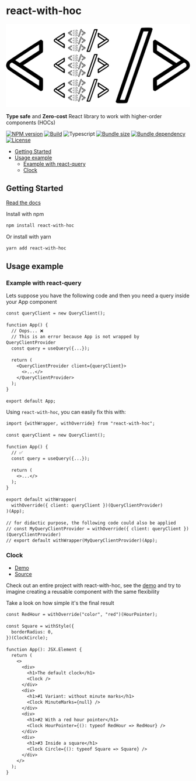# react-with-hoc <!-- omit in toc -->

<a href="https://leobastiani.github.io/react-with-hoc/">
  <img src="https://raw.githubusercontent.com/leobastiani/react-with-hoc/main/.github/logo/logo.png" />
</a>

**Type safe** and **Zero-cost** React library to work with higher-order components (HOCs)

[![NPM version](https://img.shields.io/npm/v/react-with-hoc)](https://www.npmjs.com/package/react-with-hoc)
[![Build](https://github.com/leobastiani/react-with-hoc/actions/workflows/test.yml/badge.svg)](https://github.com/leobastiani/react-with-hoc/actions/workflows/test.yml)
![Typescript](https://img.shields.io/npm/types/react-with-hoc)
[![Bundle size](https://img.shields.io/bundlephobia/minzip/react-with-hoc)](https://bundlephobia.com/package/react-with-hoc)
[![Bundle dependency](https://badgen.net/bundlephobia/dependency-count/react-with-hoc)](https://www.npmjs.com/package/react-with-hoc?activeTab=dependencies)
[![License](https://img.shields.io/github/license/leobastiani/react-with-hoc)](https://github.com/leobastiani/react-with-hoc/blob/main/LICENSE)

- [Getting Started](#getting-started)
- [Usage example](#usage-example)
  - [Example with react-query](#example-with-react-query)
  - [Clock](#clock)

## Getting Started

[Read the docs](https://leobastiani.github.io/react-with-hoc/)

Install with npm

```bash
npm install react-with-hoc
```

Or install with yarn

```bash
yarn add react-with-hoc
```

## Usage example

### Example with react-query

Lets suppose you have the following code and then you need a query inside your App component

```tsx
const queryClient = new QueryClient();

function App() {
  // Oops... ❌
  // This is an error because App is not wrapped by QueryClientProvider
  const query = useQuery({...});

  return (
    <QueryClientProvider client={queryClient}>
      <>...</>
    </QueryClientProvider>
  );
}

export default App;
```

Using `react-with-hoc`, you can easily fix this with:

```tsx
import {withWrapper, withOverride} from "react-with-hoc";

const queryClient = new QueryClient();

function App() {
  // ✅
  const query = useQuery({...});

  return (
    <>...</>
  );
}

export default withWrapper(
  withOverride({ client: queryClient })(QueryClientProvider)
)(App);

// for didactic purpose, the following code could also be applied
// const MyQueryClientProvider = withOverride({ client: queryClient })(QueryClientProvider)
// export default withWrapper(MyQueryClientProvider)(App);
```

### Clock

- [Demo](https://leobastiani.github.io/react-with-hoc/example/)
- [Source](https://github.com/leobastiani/react-with-hoc/tree/main/example/src/App.tsx)

Check out an entire project with react-with-hoc, see the [demo](https://leobastiani.github.io/react-with-hoc/example/) and try to imagine creating a reusable component with the same flexibility

Take a look on how simple it's the final result

```tsx
const RedHour = withOverride("color", "red")(HourPointer);

const Square = withStyle({
  borderRadius: 0,
})(ClockCircle);

function App(): JSX.Element {
  return (
    <>
      <div>
        <h1>The default clock</h1>
        <Clock />
      </div>
      <div>
        <h1>#1 Variant: without minute marks</h1>
        <Clock MinuteMarks={null} />
      </div>
      <div>
        <h1>#2 With a red hour pointer</h1>
        <Clock HourPointer={(): typeof RedHour => RedHour} />
      </div>
      <div>
        <h1>#3 Inside a square</h1>
        <Clock Circle={(): typeof Square => Square} />
      </div>
    </>
  );
}
```
